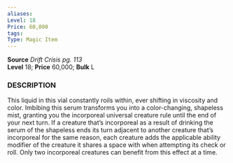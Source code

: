 ```yaml
---
aliases: 
Level: 18
Price: 60,000
tags: 
Type: Magic Item
---
```

**Source** _Drift Crisis pg. 113_  
**Level** 18; **Price** 60,000; **Bulk** L

### DESCRIPTION

This liquid in this vial constantly roils within, ever shifting in viscosity and color. Imbibing this serum transforms you into a color-changing, shapeless mist, granting you the incorporeal universal creature rule until the end of your next turn. If a creature that’s incorporeal as a result of drinking the serum of the shapeless ends its turn adjacent to another creature that’s incorporeal for the same reason, each creature adds the applicable ability modifier of the creature it shares a space with when attempting its check or roll. Only two incorporeal creatures can benefit from this effect at a time.